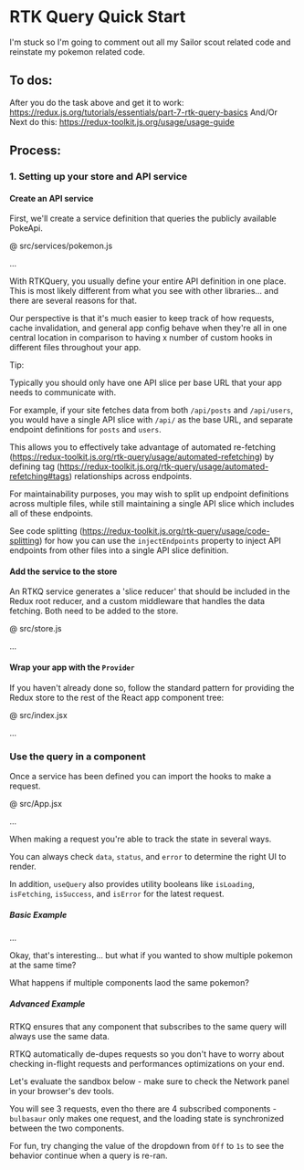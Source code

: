 # RTK Query Quick Start

I'm stuck so I'm going to comment out all my Sailor scout related code and reinstate my pokemon related code.

## To dos:
After you do the task above and get it to work: https://redux.js.org/tutorials/essentials/part-7-rtk-query-basics
And/Or Next do this: https://redux-toolkit.js.org/usage/usage-guide

## Process:

### 1. Setting up your store and API service

#### Create an API service

First, we'll create a service definition that queries the publicly available PokeApi.

@ src/services/pokemon.js

...

With RTKQuery, you usually define your entire API definition in one place.
This is most likely different from what you see with other libraries... and there are several reasons for that.

Our perspective is that it's much easier to keep track of how requests, cache invalidation, and general app config behave when they're all in one central location in comparison to having x number of custom hooks in different files throughout your app.

Tip:

Typically you should only have one API slice per base URL that your app needs to communicate with.

For example, if your site fetches data from both `/api/posts` and `/api/users`, you would have a single API slice with `/api/` as the base URL, and separate endpoint definitions for `posts` and `users`.

This allows you to effectively take advantage of automated re-fetching (https://redux-toolkit.js.org/rtk-query/usage/automated-refetching) by defining tag (https://redux-toolkit.js.org/rtk-query/usage/automated-refetching#tags) relationships across endpoints.

For maintainability purposes, you may wish to split up endpoint definitions across multiple files, while still maintaining a single API slice which includes all of these endpoints.

See code splitting (https://redux-toolkit.js.org/rtk-query/usage/code-splitting) for how you can use the `injectEndpoints` property to inject API endpoints from other files into a single API slice definition.

#### Add the service to the store

An RTKQ service generates a 'slice reducer' that should be included in the Redux root reducer, and a custom middleware that handles the data fetching. Both need to be added to the store.

@ src/store.js

...

#### Wrap your app with the `Provider`

If you haven't already done so, follow the standard pattern for providing the Redux store to the rest of the React app component tree:

@ src/index.jsx

...

### Use the query in a component

Once a service has been defined you can import the hooks to make a request.

@ src/App.jsx

...

When making a request you're able to track the state in several ways.

You can always check `data`, `status`, and `error` to determine the right UI to render.

In addition, `useQuery` also provides utility booleans like `isLoading`, `isFetching`, `isSuccess`, and `isError` for the latest request.

##### Basic Example

...

Okay, that's interesting... but what if you wanted to show multiple pokemon at the same time?

What happens if multiple components laod the same pokemon?

##### Advanced Example

RTKQ ensures that any component that subscribes to the same query will always use the same data.

RTKQ automatically de-dupes requests so you don't have to worry about checking in-flight requests and performances optimizations on your end.

Let's evaluate the sandbox below - make sure to check the Network panel in your browser's dev tools.

You will see 3 requests, even tho there are 4 subscribed components - `bulbasaur` only makes one request, and the loading state is synchronized between the two components.

For fun, try changing the value of the dropdown from  `Off` to `1s` to see the behavior continue when a query is re-ran.



